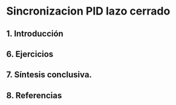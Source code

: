 # Sincronizacion PID lazo cerrado

## 1. Introducción 


## 6. Ejercicios 


## 7. Síntesis conclusiva.


## 8. Referencias 
